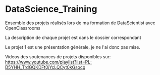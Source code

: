 # DataScience_Training

Ensemble des projets réalisés lors de ma formation de DataScientist avec OpenClassrooms

La description de chaque projet est dans le dossier correspondant

Le projet 1 est une présentation générale, je ne l'ai donc pas mise.


Videos des soutenances de projets disponibles sur: https://www.youtube.com/playlist?list=PL-D5YHH_TrdGQKDFt0jYcLQCyt0kGsocg
